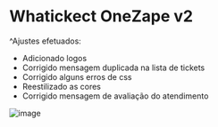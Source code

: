 # Whatickect OneZape v2

^Ajustes efetuados:

- Adicionado logos
- Corrigido mensagem duplicada na lista de tickets
- Corrigido alguns erros de css
- Reestilizado as cores
- Corrigido mensagem de avaliação do atendimento

![image](https://user-images.githubusercontent.com/32823321/229721328-3119b490-9076-4398-a7b6-f24fda7f12b3.png)
